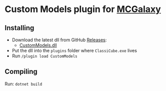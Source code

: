 # Custom Models plugin for [MCGalaxy](https://github.com/UnknownShadow200/MCGalaxy)

## Installing

- Download the latest dll from GitHub [Releases](https://github.com/SpiralP/MCGalaxy-CustomModels/releases/latest):
  - [CustomModels.dll](https://github.com/SpiralP/MCGalaxy-CustomModels/releases/latest/download/CustomModels.dll)
- Put the dll into the `plugins` folder where `ClassiCube.exe` lives
- Run `/plugin load CustomModels`

## Compiling

Run: `dotnet build`
